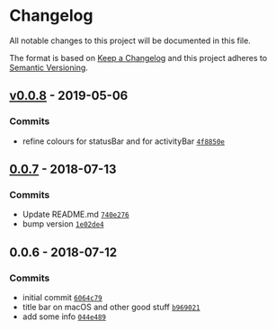 # Changelog

All notable changes to this project will be documented in this file.

The format is based on [Keep a Changelog](http://keepachangelog.com/en/1.0.0/)
and this project adheres to [Semantic Versioning](http://semver.org/spec/v2.0.0.html).

## [v0.0.8](https://github.com/gko/plain/compare/0.0.7...v0.0.8) - 2019-05-06

### Commits

- refine colours for statusBar and for activityBar [`4f8850e`](https://github.com/gko/plain/commit/4f8850e37a2e2bffa40b51c1bb5fc070a59f06b5)

## [0.0.7](https://github.com/gko/plain/compare/0.0.6...0.0.7) - 2018-07-13

### Commits

- Update README.md [`740e276`](https://github.com/gko/plain/commit/740e276f044756cece721b59f30c6851747c2c40)
- bump version [`1e02de4`](https://github.com/gko/plain/commit/1e02de4bf3e813931985dadfdf8cc15eda872695)

## 0.0.6 - 2018-07-12

### Commits

- initial commit [`6064c79`](https://github.com/gko/plain/commit/6064c7980889943683de804237a07fd1877acf98)
- title bar on macOS and other good stuff [`b969021`](https://github.com/gko/plain/commit/b9690213d09a6f0c3e2f3828ae2bafb285a9c243)
- add some info [`044e489`](https://github.com/gko/plain/commit/044e4892e8911dd0387e5a09e61d5d6a5dd40440)
